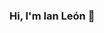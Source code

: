 ### Hi, I'm Ian León 👋

<!--
**Ian-beff/Ian-beff** is a ✨ _special_ ✨ repository because its `README.md` (this file) appears on your GitHub profile.

<h1>Sobre mi</h1>Here are some ideas to get you started:

- 🔭 I’m currently working on ...
- 🌱 I’m currently learning ...
- 👯 I’m looking to collaborate on ...
- 🤔 I’m looking for help with ...
- 💬 Ask me about ...
- 📫 How to reach me: ...
- 😄 Pronouns: ...
- ⚡ Fun fact: ...
-->
